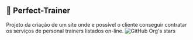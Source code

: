 ## 💪 Perfect-Trainer
Projeto da criação de um site onde e possível o cliente conseguir contratar os serviços de personal trainers listados on-line.
![GitHub Org's stars](https://img.shields.io/github/stars/JohnnyRei?style=social)
